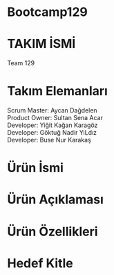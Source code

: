 # Bootcamp129

# TAKIM İSMİ 
 Team 129 
 
# Takım Elemanları 
Scrum Master: Aycan Dağdelen <br/>
Product Owner: Sultan Sena Acar <br/>
Developer: Yiğit Kağan Karagöz <br/>
Developer: Göktuğ Nadir YıLdız<br/>
Developer: Buse Nur Karakaş<br/>


# Ürün İsmi 

# Ürün Açıklaması

# Ürün Özellikleri 

# Hedef Kitle
